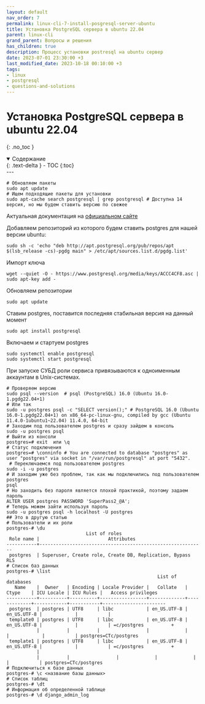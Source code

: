 ```yaml
---
layout: default
nav_order: 7
permalink: linux-cli-7-install-posgresql-server-ubuntu
title: Установка PostgreSQL сервера в ubuntu 22.04
parent: linux-cli
grand_parent: Вопросы и решения
has_children: true
description: Процесс установки postresql на ubuntu сервер
date: 2023-07-01 23:30:00 +3
last_modified_date: 2023-10-18 00:10:00 +3
tags:
- linux
- postgresql
- questions-and-solutions
---
```


# Установка PostgreSQL сервера в ubuntu 22.04
{: .no_toc }

<details open markdown="block">
  <summary>
    Содержание
  </summary>
  {: .text-delta }
- TOC
{:toc}
</details>
---

````shell
# Обновляем пакеты
sudo apt update
# Ищем подходящие пакеты для установки
sudo apt-cache search postgresql | grep postgresql # Доступна 14 версия, но мы будем ставить версию по свежее
````

Актуальная документация на [официальном сайте](https://www.postgresql.org/download/linux/ubuntu/)

Добавляем репозиторий из которого будем ставить postgres для нашей версии ubuntu:

````shell
sudo sh -c 'echo "deb http://apt.postgresql.org/pub/repos/apt $(lsb_release -cs)-pgdg main" > /etc/apt/sources.list.d/pgdg.list'
````

Импорт ключа

````shell
wget --quiet -O - https://www.postgresql.org/media/keys/ACCC4CF8.asc | sudo apt-key add -
````

Обновляем репозитории

````shell
sudo apt update
````

Ставим postgres, поставится последняя стабильная версия на данный момент

````shell
sudo apt install postgresql
````

Включаем и стартуем postgres

````shell
sudo systemctl enable postgresql
sudo systemctl start postgresql
````

При запуске СУБД роли сервиса привязываются к одноименным аккаунтам в Unix-системах.

````shell
# Проверяем версию
sudo psql --version  # psql (PostgreSQL) 16.0 (Ubuntu 16.0-1.pgdg22.04+1)
# Или так
sudo -u postgres psql -c "SELECT version();" # PostgreSQL 16.0 (Ubuntu 16.0-1.pgdg22.04+1) on x86_64-pc-linux-gnu, compiled by gcc (Ubuntu 11.4.0-1ubuntu1~22.04) 11.4.0, 64-bit
# Заходим под пользователем postgres и сразу зайдем в консоль
sudo -u postgres psql
# Выйти из консоли
postgres=# exit  или \q
# Статус подключения
postgres=# \conninfo # You are connected to database "postgres" as user "postgres" via socket in "/var/run/postgresql" at port "5432".
 # Переключаемся под пользователем postgres
sudo -i -u postgres
# И заходим уже без проблем, так как мы подключились под пользователем postgres
psql
# Но заходить без пароля является плохой практикой, поэтому задаем пароль
ALTER USER postgres PASSWORD 'SuperPass2_@A';
# Теперь можем зайти используя пароль
sudo -u postgres psql -h localhost -U postgres
## Это в другую статью
# Пользователи и их роли
postgres-# \du 
                             List of roles
 Role name |                         Attributes                         
-----------+------------------------------------------------------------
 postgres  | Superuser, Create role, Create DB, Replication, Bypass RLS
# Список баз данных 
postgres-# \list 
                                                       List of databases
   Name    |  Owner   | Encoding | Locale Provider |   Collate   |    Ctype    | ICU Locale | ICU Rules |   Access privileges   
-----------+----------+----------+-----------------+-------------+-------------+------------+-----------+-----------------------
 postgres  | postgres | UTF8     | libc            | en_US.UTF-8 | en_US.UTF-8 |            |           | 
 template0 | postgres | UTF8     | libc            | en_US.UTF-8 | en_US.UTF-8 |            |           | =c/postgres          +
           |          |          |                 |             |             |            |           | postgres=CTc/postgres
 template1 | postgres | UTF8     | libc            | en_US.UTF-8 | en_US.UTF-8 |            |           | =c/postgres          +
           |
           |          |                 |             |             |            |           | postgres=CTc/postgres
# Подключиться к базе данных
postgres-# \c <название базы данных>
# Список таблиц
postgres-# \dt
# Информация об определенной таблице
postgres-# \d django_admin_log
````

